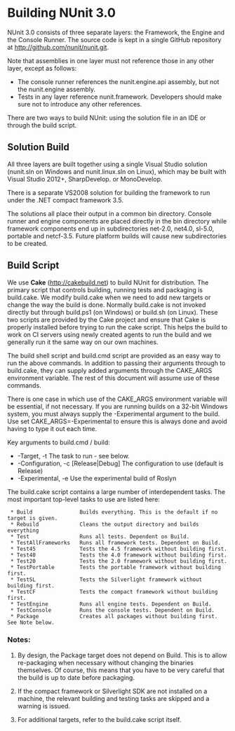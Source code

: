 # Building NUnit 3.0

NUnit 3.0 consists of three separate layers: the Framework, the Engine and the Console Runner. 
The source code is kept in a single GitHub repository at http://github.com/nunit/nunit.git.

Note that assemblies in one layer must not reference those in any other layer, except as follows:
 * The console runner references the nunit.engine.api assembly, but not the nunit.engine assembly.
 * Tests in any layer reference nunit.framework.
Developers should make sure not to introduce any other references.

There are two ways to build NUnit: using the solution file in an IDE or through the build script.

## Solution Build

All three layers are built together using a single Visual Studio solution (nunit.sln on Windows 
and nunit.linux.sln on Linux), which may be built with Visual Studio 2012+, SharpDevelop.
or MonoDevelop.

There is a separate VS2008 solution for building the framework to run under the .NET
compact framework 3.5.

The solutions all place their output in a common bin directory. Console runner and engine
components are placed directly in the bin directory while framework components end up in
subdirectories net-2.0, net4.0, sl-5.0, portable and netcf-3.5. Future platform
builds will cause new subdirectories to be created.

## Build Script

We use **Cake** (http://cakebuild.net) to build NUnit for distribution. The primary script that controls
building, running tests and packaging is build.cake. We modify build.cake when we need to add new 
targets or change the way the build is done. Normally build.cake is not invoked directly but through
build.ps1 (on Windows) or build.sh (on Linux). These two scripts are provided by the Cake project
and ensure that Cake is properly installed before trying to run the cake script. This helps the
build to work on CI servers using newly created agents to run the build and we generally run it
the same way on our own machines.

The build shell script and build.cmd script are provided as an easy way to run the above commands.
In addition to passing their arguments through to build.cake, they can supply added arguments
through the CAKE_ARGS environment variable. The rest of this document will assume use of these commands.

There is one case in which use of the CAKE_ARGS environment variable will be essential, if not necessary.
If you are running builds on a 32-bit Windows system, you must always supply the -Experimental argument
to the build. Use set CAKE_ARGS=-Experimental to ensure this is always done and avoid having to type
it out each time.

Key arguments to build.cmd / build:
 * -Target, -t <task>                 The task to run - see below.
 * -Configuration, -c [Release|Debug] The configuration to use (default is Release)
 * -Experimental, -e                  Use the experimental build of Roslyn

The build.cake script contains a large number of interdependent tasks. The most 
important top-level tasks to use are listed here:

```
 * Build               Builds everything. This is the default if no target is given.
 * Rebuild             Cleans the output directory and builds everything
 * Test                Runs all tests. Dependent on Build.
 * TestAllFrameworks   Runs all framework tests. Dependent on Build.
 * Test45              Tests the 4.5 framework without building first.
 * Test40              Tests the 4.0 framework without building first.
 * Test20              Tests the 2.0 framework without building first.
 * TestPortable        Tests the portable framework without building first.
 * TestSL              Tests the Silverlight framework without building first.
 * TestCF              Tests the compact framework without building first.
 * TestEngine          Runs all engine tests. Dependent on Build.
 * TestConsole         Runs the console tests. Dependent on Build.
 * Package             Creates all packages without building first. See Note below.
```

### Notes:
 1. By design, the Package target does not depend on Build. This is to allow re-packaging
    when necessary without changing the binaries themselves. Of course, this means that
    you have to be very careful that the build is up to date before packaging.

 2. If the compact framework or Silverlight SDK are not installed on a machine, the relevant 
    building and testing tasks are skipped and a warning is issued.

 3. For additional targets, refer to the build.cake script itself.
